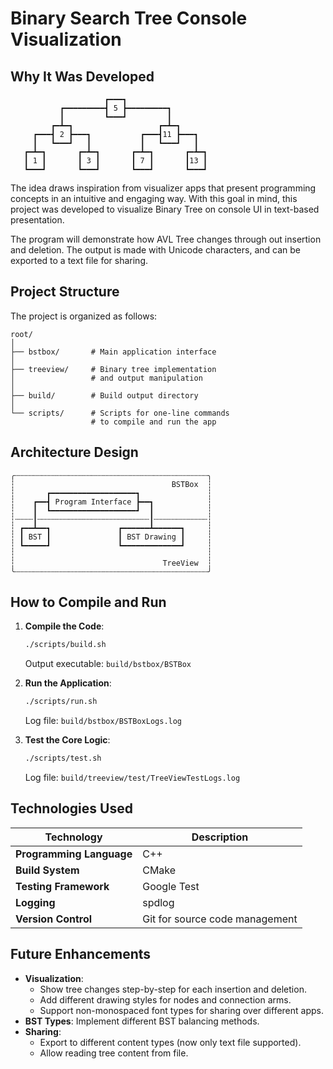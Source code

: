 # Binary Search Tree Console Visualization

## Why It Was Developed

```
                     ┏━━━┓                     
           ┏━━━━━━━━━┫ 5 ┣━━━━━━━━━┓           
           ┃         ┗━━━┛         ┃           
         ┏━┻━┓                   ┏━┻━┓         
     ┏━━━┫ 2 ┣━━━┓           ┏━━━┫11 ┣━━━┓     
     ┃   ┗━━━┛   ┃           ┃   ┗━━━┛   ┃     
   ┏━┻━┓       ┏━┻━┓       ┏━┻━┓       ┏━┻━┓   
   ┃ 1 ┃       ┃ 3 ┃       ┃ 7 ┃       ┃13 ┃   
   ┗━━━┛       ┗━━━┛       ┗━━━┛       ┗━━━┛
```

The idea draws inspiration from visualizer apps that present programming concepts in
an intuitive and engaging way. With this goal in mind, this project was developed to
visualize Binary Tree on console UI in text-based presentation.

The program will demonstrate how AVL Tree changes through out insertion and deletion. The output is made with Unicode characters, and can be exported to a text file for sharing.

## Project Structure

The project is organized as follows:

```
root/
│
├── bstbox/       # Main application interface
│
├── treeview/     # Binary tree implementation 
│                 # and output manipulation
│
├── build/        # Build output directory
│
└── scripts/      # Scripts for one-line commands                 
                  # to compile and run the app

```


## Architecture Design
```
╭┄┄┄┄┄┄┄┄┄┄┄┄┄┄┄┄┄┄┄┄┄┄┄┄┄┄┄┄┄┄┄┄┄┄┄┄┄┄┄┄┄┄┄╮
┆                                   BSTBox  ┆
┆       ┏━━━━━━━━━━━━━━━━━━━┓               ┆ 
┆    ┏━━┫ Program Interface ┣━━┓            ┆
┆    ┃  ┗━━━━━━━━━━━━━━━━━━━┛  ┃            ┆
┆┄┄┄┄┃┄┄┄┄┄┄┄┄┄┄┄┄┄┄┄┄┄┄┄┄┄┄┄┄┄┃┄┄┄┄┄┄┄┄┄┄┄┄┆
┆ ┏━━┻━━┓               ┏━━━━━━┻━━━━━━┓     ┆
┆ ┃ BST ┃               ┃ BST Drawing ┃     ┆
┆ ┗━━━━━┛               ┗━━━━━━━━━━━━━┛     ┆
┆                                           ┆
┆                                 TreeView  ┆ 
╰┄┄┄┄┄┄┄┄┄┄┄┄┄┄┄┄┄┄┄┄┄┄┄┄┄┄┄┄┄┄┄┄┄┄┄┄┄┄┄┄┄┄┄╯
```

## How to Compile and Run

1. **Compile the Code**:
   ```bash
   ./scripts/build.sh
   ```
   Output executable: `build/bstbox/BSTBox`

1. **Run the Application**:
   ```bash
   ./scripts/run.sh
   ```
   Log file: `build/bstbox/BSTBoxLogs.log`

1. **Test the Core Logic**:
   ```bash
   ./scripts/test.sh
   ```
   Log file: `build/treeview/test/TreeViewTestLogs.log`


## Technologies Used

| **Technology**         | **Description**                                   |
|-------------------------|---------------------------------------------------|
| **Programming Language**| C++                                              |
| **Build System**        | CMake                |
| **Testing Framework**   | Google Test                     |
| **Logging**       | spdlog                                           |
| **Version Control**     | Git for source code management                   |

## Future Enhancements
- **Visualization**: 
   - Show tree changes step-by-step for each insertion and deletion.
   - Add different drawing styles for nodes and connection arms.
   - Support non-monospaced font types for sharing over different apps.
- **BST Types**: Implement different BST balancing methods.
- **Sharing**:
   - Export to different content types (now only text file supported).
   - Allow reading tree content from file.